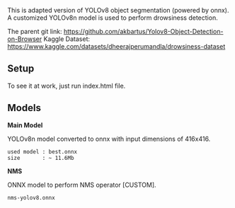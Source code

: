 This is adapted version of YOLOv8 object segmentation (powered by onnx). A customized YOLOv8n model is used to perform drowsiness detection.

The parent git link: https://github.com/akbartus/Yolov8-Object-Detection-on-Browser
Kaggle Dataset: https://www.kaggle.com/datasets/dheerajperumandla/drowsiness-dataset

## Setup
To see it at work, just run index.html file. 

## Models

**Main Model**

YOLOv8n model converted to onnx with input dimensions of 416x416. 

```
used model : best.onnx
size       : ~ 11.6Mb
```

**NMS**

ONNX model to perform NMS operator [CUSTOM].

```
nms-yolov8.onnx
```
